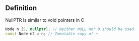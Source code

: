 ## Definition

NullPTR is similar to void pointers in C

```C++
Node n {5, nullptr}; // Neither NULL nor 0 should be used
const Node n2 = n; // Immutable copy of n
```
